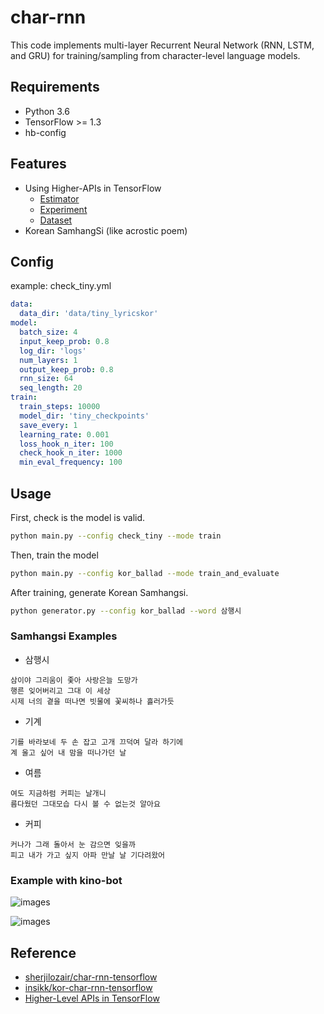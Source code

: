 # char-rnn

This code implements multi-layer Recurrent Neural Network (RNN, LSTM, and GRU) for training/sampling from character-level language models.

## Requirements

- Python 3.6
- TensorFlow >= 1.3
- hb-config

## Features

- Using Higher-APIs in TensorFlow
	- [Estimator](https://www.tensorflow.org/api_docs/python/tf/estimator/Estimator)
	- [Experiment](https://www.tensorflow.org/api_docs/python/tf/contrib/learn/Experiment)
	- [Dataset](https://www.tensorflow.org/api_docs/python/tf/contrib/data/Dataset)
- Korean SamhangSi (like acrostic poem)

## Config

example: check_tiny.yml

```yml
data:
  data_dir: 'data/tiny_lyricskor'
model:
  batch_size: 4
  input_keep_prob: 0.8
  log_dir: 'logs'
  num_layers: 1
  output_keep_prob: 0.8
  rnn_size: 64
  seq_length: 20
train:
  train_steps: 10000
  model_dir: 'tiny_checkpoints'
  save_every: 1
  learning_rate: 0.001
  loss_hook_n_iter: 100
  check_hook_n_iter: 1000
  min_eval_frequency: 100
```

## Usage

First, check is the model is valid. 

```bash
python main.py --config check_tiny --mode train
```

Then, train the model

```bash
python main.py --config kor_ballad --mode train_and_evaluate
```


After training, generate Korean Samhangsi.

```bash
python generator.py --config kor_ballad --word 삼행시
```


### Samhangsi Examples

- 삼행시

```
삼이야 그리움이 좇아 사랑은늘 도망가
행른 잊어버리고 그대 이 세상
시제 너의 곁을 떠나면 빗물에 꽃씨하나 흘러가듯
```

- 기계

```
기를 바라보네 두 손 잡고 고개 끄덕여 달라 하기에
계 울고 싶어 내 맘을 떠나가던 날
```

- 여름

```
여도 지금하럼 커피는 날개니
름다웠던 그대모습 다시 볼 수 없는것 알아요
```

- 커피

```
커나가 그래 돌아서 눈 감으면 잊을까
피고 내가 가고 싶지 아파 만날 날 기다려왔어
```

### Example with kino-bot

![images](images/kino-samhangsi-example1.png)

![images](images/kino-samhangsi-example2.png)


## Reference

- [sherjilozair/char-rnn-tensorflow](https://github.com/sherjilozair/char-rnn-tensorflow)
- [insikk/kor-char-rnn-tensorflow](https://github.com/insikk/kor-char-rnn-tensorflow)
- [Higher-Level APIs in TensorFlow](https://medium.com/onfido-tech/higher-level-apis-in-tensorflow-67bfb602e6c0)

